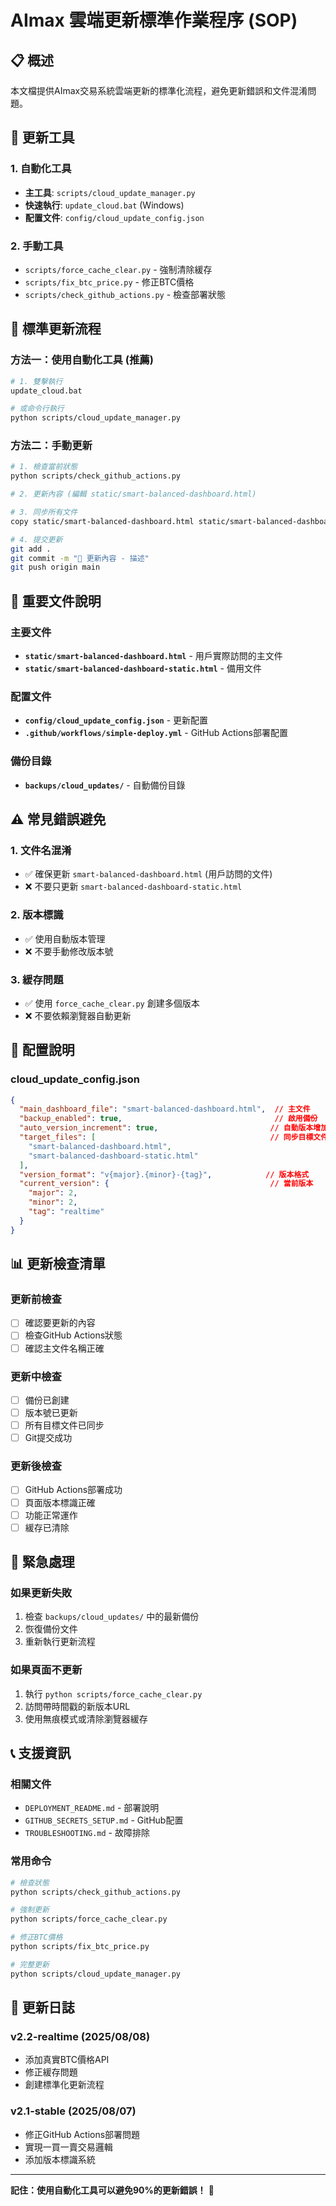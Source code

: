 # AImax 雲端更新標準作業程序 (SOP)

## 📋 概述
本文檔提供AImax交易系統雲端更新的標準化流程，避免更新錯誤和文件混淆問題。

## 🎯 更新工具

### 1. 自動化工具
- **主工具**: `scripts/cloud_update_manager.py`
- **快速執行**: `update_cloud.bat` (Windows)
- **配置文件**: `config/cloud_update_config.json`

### 2. 手動工具
- `scripts/force_cache_clear.py` - 強制清除緩存
- `scripts/fix_btc_price.py` - 修正BTC價格
- `scripts/check_github_actions.py` - 檢查部署狀態

## 🔄 標準更新流程

### 方法一：使用自動化工具 (推薦)

```bash
# 1. 雙擊執行
update_cloud.bat

# 或命令行執行
python scripts/cloud_update_manager.py
```

### 方法二：手動更新

```bash
# 1. 檢查當前狀態
python scripts/check_github_actions.py

# 2. 更新內容 (編輯 static/smart-balanced-dashboard.html)

# 3. 同步所有文件
copy static/smart-balanced-dashboard.html static/smart-balanced-dashboard-static.html

# 4. 提交更新
git add .
git commit -m "🔄 更新內容 - 描述"
git push origin main
```

## 📁 重要文件說明

### 主要文件
- **`static/smart-balanced-dashboard.html`** - 用戶實際訪問的主文件
- **`static/smart-balanced-dashboard-static.html`** - 備用文件

### 配置文件
- **`config/cloud_update_config.json`** - 更新配置
- **`.github/workflows/simple-deploy.yml`** - GitHub Actions部署配置

### 備份目錄
- **`backups/cloud_updates/`** - 自動備份目錄

## ⚠️ 常見錯誤避免

### 1. 文件名混淆
- ✅ 確保更新 `smart-balanced-dashboard.html` (用戶訪問的文件)
- ❌ 不要只更新 `smart-balanced-dashboard-static.html`

### 2. 版本標識
- ✅ 使用自動版本管理
- ❌ 不要手動修改版本號

### 3. 緩存問題
- ✅ 使用 `force_cache_clear.py` 創建多個版本
- ❌ 不要依賴瀏覽器自動更新

## 🔧 配置說明

### cloud_update_config.json
```json
{
  "main_dashboard_file": "smart-balanced-dashboard.html",  // 主文件
  "backup_enabled": true,                                  // 啟用備份
  "auto_version_increment": true,                         // 自動版本增加
  "target_files": [                                       // 同步目標文件
    "smart-balanced-dashboard.html",
    "smart-balanced-dashboard-static.html"
  ],
  "version_format": "v{major}.{minor}-{tag}",            // 版本格式
  "current_version": {                                    // 當前版本
    "major": 2,
    "minor": 2,
    "tag": "realtime"
  }
}
```

## 📊 更新檢查清單

### 更新前檢查
- [ ] 確認要更新的內容
- [ ] 檢查GitHub Actions狀態
- [ ] 確認主文件名稱正確

### 更新中檢查
- [ ] 備份已創建
- [ ] 版本號已更新
- [ ] 所有目標文件已同步
- [ ] Git提交成功

### 更新後檢查
- [ ] GitHub Actions部署成功
- [ ] 頁面版本標識正確
- [ ] 功能正常運作
- [ ] 緩存已清除

## 🚨 緊急處理

### 如果更新失敗
1. 檢查 `backups/cloud_updates/` 中的最新備份
2. 恢復備份文件
3. 重新執行更新流程

### 如果頁面不更新
1. 執行 `python scripts/force_cache_clear.py`
2. 訪問帶時間戳的新版本URL
3. 使用無痕模式或清除瀏覽器緩存

## 📞 支援資訊

### 相關文件
- `DEPLOYMENT_README.md` - 部署說明
- `GITHUB_SECRETS_SETUP.md` - GitHub配置
- `TROUBLESHOOTING.md` - 故障排除

### 常用命令
```bash
# 檢查狀態
python scripts/check_github_actions.py

# 強制更新
python scripts/force_cache_clear.py

# 修正BTC價格
python scripts/fix_btc_price.py

# 完整更新
python scripts/cloud_update_manager.py
```

## 📝 更新日誌

### v2.2-realtime (2025/08/08)
- 添加真實BTC價格API
- 修正緩存問題
- 創建標準化更新流程

### v2.1-stable (2025/08/07)
- 修正GitHub Actions部署問題
- 實現一買一賣交易邏輯
- 添加版本標識系統

---

**記住：使用自動化工具可以避免90%的更新錯誤！** 🚀